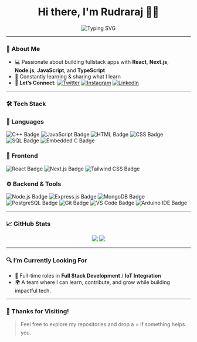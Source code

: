 <h1 align="center">Hi there, I'm Rudraraj 👨‍💻</h1>

<div align="center">
  <img src="https://readme-typing-svg.herokuapp.com?font=Fira+Code&weight=500&pause=1000&color=61DAFB&center=true&vCenter=true&width=435&lines=Fullstack+Developer;Embedded+Developer;" alt="Typing SVG" />
</div>

---

### 🚀 About Me

- 💻 Passionate about building fullstack apps with **React**, **Next.js**, **Node.js**, **JavaScript**, and **TypeScript**
- 🧠 Constantly learning & sharing what I learn
- 🤝 **Let’s Connect**: 
[![Twitter](https://img.shields.io/badge/-Twitter-1DA1F2?style=flat&logo=twitter&logoColor=white)](https://twitter.com/heel_r3)
[![Instagram](https://img.shields.io/badge/-Instagram-E4405F?style=flat&logo=instagram&logoColor=white)](https://instagram.com/heel_r3_)
[![LinkedIn](https://img.shields.io/badge/-LinkedIn-0077B5?style=flat&logo=linkedin&logoColor=white)](https://linkedin.com/in/rudraraj-pandey-b22704285)

---

### 🛠️ Tech Stack

### 🧾 Languages
<p align="left">
  <img src="https://img.shields.io/badge/C++-00599C?style=for-the-badge&logo=c%2b%2b&logoColor=white" alt="C++ Badge" />
  <img src="https://img.shields.io/badge/JavaScript-F7DF1E?style=for-the-badge&logo=javascript&logoColor=black" alt="JavaScript Badge" />
  <img src="https://img.shields.io/badge/HTML5-E34F26?style=for-the-badge&logo=html5&logoColor=white" alt="HTML Badge" />
  <img src="https://img.shields.io/badge/CSS3-1572B6?style=for-the-badge&logo=css3&logoColor=white" alt="CSS Badge" />
  <img src="https://img.shields.io/badge/SQL-003B57?style=for-the-badge&logo=sqlite&logoColor=white" alt="SQL Badge" />
  <img src="https://img.shields.io/badge/Embedded C-0A0A0A?style=for-the-badge&logo=codeforces&logoColor=white" alt="Embedded C Badge" />
</p>

### 🎨 Frontend
<p align="left">
  <img src="https://img.shields.io/badge/React-20232A?style=for-the-badge&logo=react&logoColor=61DAFB" alt="React Badge" />
  <img src="https://img.shields.io/badge/Next.js-000000?style=for-the-badge&logo=next.js&logoColor=white" alt="Next.js Badge" />
  <img src="https://img.shields.io/badge/TailwindCSS-06B6D4?style=for-the-badge&logo=tailwindcss&logoColor=white" alt="Tailwind CSS Badge" />
</p>

### ⚙️ Backend & Tools
<p align="left">
  <img src="https://img.shields.io/badge/Node.js-339933?style=for-the-badge&logo=nodedotjs&logoColor=white" alt="Node.js Badge" />
  <img src="https://img.shields.io/badge/Express.js-000000?style=for-the-badge&logo=express&logoColor=white" alt="Express.js Badge" />
  <img src="https://img.shields.io/badge/MongoDB-47A248?style=for-the-badge&logo=mongodb&logoColor=white" alt="MongoDB Badge" />
  <img src="https://img.shields.io/badge/PostgreSQL-4169E1?style=for-the-badge&logo=postgresql&logoColor=white" alt="PostgreSQL Badge" />
  <img src="https://img.shields.io/badge/Git-F05032?style=for-the-badge&logo=git&logoColor=white" alt="Git Badge" />
  <img src="https://img.shields.io/badge/VS Code-007ACC?style=for-the-badge&logo=visual-studio-code&logoColor=white" alt="VS Code Badge" />
  <img src="https://img.shields.io/badge/Arduino_IDE-00979D?style=for-the-badge&logo=arduino&logoColor=white" alt="Arduino IDE Badge" />
</p>

---

### 📈 GitHub Stats

<div align="center">
  <img src="https://github-readme-stats.vercel.app/api?username=heelR3&show_icons=true&theme=react&hide=contribs&count_private=true" />
  <img src="https://github-readme-streak-stats.herokuapp.com/?user=heelR3&theme=react" />
</div>

---

### 🔍 I’m Currently Looking For

- 📌 Full-time roles in **Full Stack Development** / **IoT Integration**
- 🌍 A team where I can learn, contribute, and grow while building impactful tech.

---

### 🙌 Thanks for Visiting!
  
> Feel free to explore my repositories and drop a ⭐ if something helps you.

